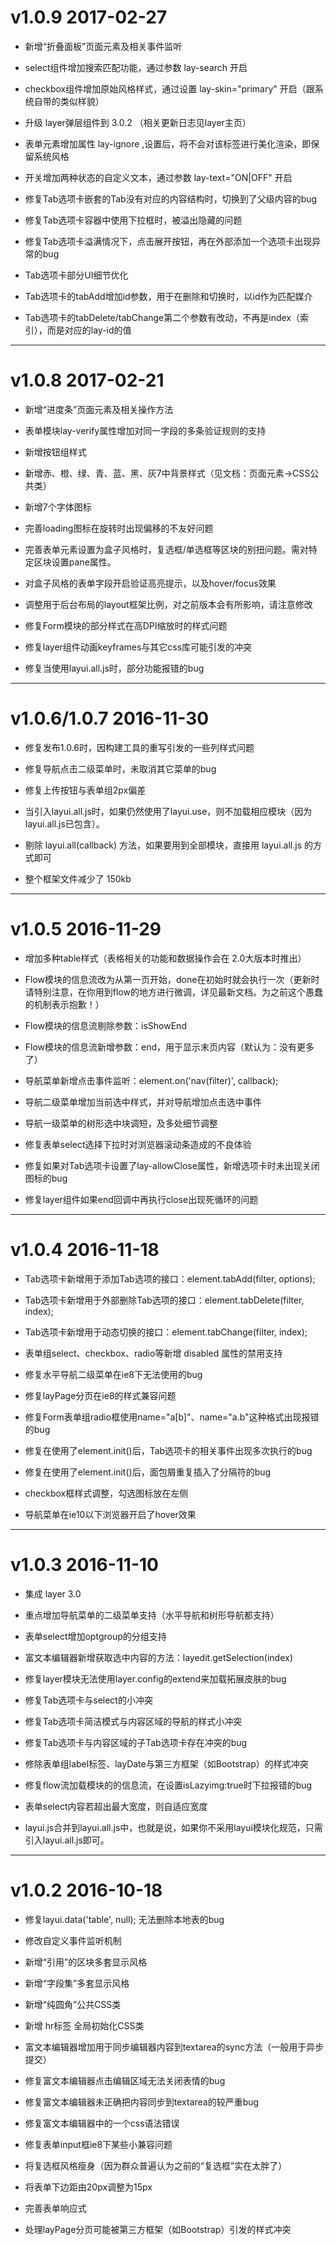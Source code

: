 
# v1.0.9 2017-02-27

* 新增“折叠面板”页面元素及相关事件监听
* select组件增加搜索匹配功能，通过参数 lay-search 开启
* checkbox组件增加原始风格样式，通过设置 lay-skin="primary" 开启（跟系统自带的类似样貌）
* 升级 layer弹层组件到 3.0.2 （相关更新日志见layer主页）

* 表单元素增加属性 lay-ignore ,设置后，将不会对该标签进行美化渲染，即保留系统风格
* 开关增加两种状态的自定义文本，通过参数 lay-text="ON|OFF" 开启

* 修复Tab选项卡嵌套的Tab没有对应的内容结构时，切换到了父级内容的bug
* 修复Tab选项卡容器中使用下拉框时，被溢出隐藏的问题
* 修复Tab选项卡溢满情况下，点击展开按钮，再在外部添加一个选项卡出现异常的bug
* Tab选项卡部分UI细节优化
* Tab选项卡的tabAdd增加id参数，用于在删除和切换时，以id作为匹配媒介
* Tab选项卡的tabDelete/tabChange第二个参数有改动，不再是index（索引），而是对应的lay-id的值


---


# v1.0.8  2017-02-21

* 新增“进度条”页面元素及相关操作方法
* 表单模块lay-verify属性增加对同一字段的多条验证规则的支持
* 新增按钮组样式
* 新增赤、橙、绿、青、蓝、黑、灰7中背景样式（见文档：页面元素→CSS公共类）
* 新增7个字体图标

* 完善loading图标在旋转时出现偏移的不友好问题
* 完善表单元素设置为盒子风格时，复选框/单选框等区块的别扭问题。需对特定区块设置pane属性。
* 对盒子风格的表单字段开启验证高亮提示，以及hover/focus效果
* 调整用于后台布局的layout框架比例，对之前版本会有所影响，请注意修改

* 修复Form模块的部分样式在高DPI缩放时的样式问题
* 修复layer组件动画keyframes与其它css库可能引发的冲突
* 修复当使用layui.all.js时，部分功能报错的bug


---


# v1.0.6/1.0.7  2016-11-30

* 修复发布1.0.6时，因构建工具的重写引发的一些列样式问题
* 修复导航点击二级菜单时，未取消其它菜单的bug
* 修复上传按钮与表单组2px偏差

* 当引入layui.all.js时，如果仍然使用了layui.use，则不加载相应模块（因为layui.all.js已包含）。
* 剔除 layui.all(callback) 方法，如果要用到全部模块，直接用 layui.all.js 的方式即可
* 整个框架文件减少了 150kb


---


# v1.0.5  2016-11-29

* 增加多种table样式（表格相关的功能和数据操作会在 2.0大版本时推出）

* Flow模块的信息流改为从第一页开始，done在初始时就会执行一次（更新时请特别注意，在你用到flow的地方进行微调，详见最新文档。为之前这个愚蠢的机制表示抱歉！）
* Flow模块的信息流剔除参数：isShowEnd
* Flow模块的信息流新增参数：end，用于显示末页内容（默认为：没有更多了）
* 导航菜单新增点击事件监听：element.on('nav(filter)', callback);
* 导航二级菜单增加当前选中样式，并对导航增加点击选中事件
* 导航一级菜单的树形选中块调短，及多处细节调整

* 修复表单select选择下拉时对浏览器滚动条造成的不良体验
* 修复如果对Tab选项卡设置了lay-allowClose属性，新增选项卡时未出现关闭图标的bug
* 修复layer组件如果end回调中再执行close出现死循环的问题


---


# v1.0.4  2016-11-18

* Tab选项卡新增用于添加Tab选项的接口：element.tabAdd(filter, options);
* Tab选项卡新增用于外部删除Tab选项的接口：element.tabDelete(filter, index);
* Tab选项卡新增用于动态切换的接口：element.tabChange(filter, index);
* 表单组select、checkbox、radio等新增 disabled 属性的禁用支持

* 修复水平导航二级菜单在ie8下无法使用的bug
* 修复layPage分页在ie8的样式兼容问题
* 修复Form表单组radio框使用name="a[b]"、name="a.b"这种格式出现报错的bug
* 修复在使用了element.init()后，Tab选项卡的相关事件出现多次执行的bug
* 修复在使用了element.init()后，面包屑重复插入了分隔符的bug

* checkbox框样式调整，勾选图标放在左侧
* 导航菜单在ie10以下浏览器开启了hover效果


---


# v1.0.3  2016-11-10

* 集成 layer 3.0
* 重点增加导航菜单的二级菜单支持（水平导航和树形导航都支持）
* 表单select增加optgroup的分组支持
* 富文本编辑器新增获取选中内容的方法：layedit.getSelection(index)

* 修复layer模块无法使用layer.config的extend来加载拓展皮肤的bug
* 修复Tab选项卡与select的小冲突
* 修复Tab选项卡简洁模式与内容区域的导航的样式小冲突
* 修复Tab选项卡与内容区域的子Tab选项卡存在冲突的bug
* 修除表单组label标签、layDate与第三方框架（如Bootstrap）的样式冲突
* 修复flow流加载模块的的信息流，在设置isLazyimg:true时下拉报错的bug

* 表单select内容若超出最大宽度，则自适应宽度
* layui.js合并到layui.all.js中，也就是说，如果你不采用layui模块化规范，只需引入layui.all.js即可。


---


# v1.0.2 2016-10-18

* 修复layui.data('table', null); 无法删除本地表的bug
* 修改自定义事件监听机制

* 新增“引用”的区块多套显示风格
* 新增“字段集”多套显示风格
* 新增“纯圆角”公共CSS类
* 新增 hr标签 全局初始化CSS类

* 富文本编辑器增加用于同步编辑器内容到textarea的sync方法（一般用于异步提交）
* 修复富文本编辑器点击编辑区域无法关闭表情的bug
* 修复富文本编辑器未正确把内容同步到textarea的较严重bug
* 修复富文本编辑器中的一个css语法错误
* 修复表单input框ie8下某些小兼容问题

* 将复选框风格瘦身（因为群众普遍认为之前的“复选框”实在太胖了）
* 将表单下边距由20px调整为15px
* 完善表单响应式
* 处理layPage分页可能被第三方框架（如Bootstrap）引发的样式冲突

